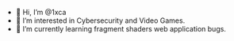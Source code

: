 - 👋 Hi, I’m @1xca
- 👀 I’m interested in Cybersecurity and Video Games.
- 🌱 I’m currently learning fragment shaders web application bugs.
